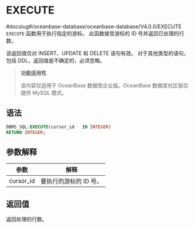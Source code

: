 EXECUTE 
============================
#docslug#/oceanbase-database/oceanbase-database/V4.0.0/EXECUTE
`EXECUTE` 函数用于执行指定的游标。 此函数接受游标的 ID 号并返回已处理的行数。

该返回值仅对 INSERT、UPDATE 和 DELETE 语句有效。 对于其他类型的语句，包括 DDL，返回值是不确定的，必须忽略。

>**功能适用性**
>
>该内容仅适用于 OceanBase 数据库企业版。OceanBase 数据库社区版仅提供 MySQL 模式。

语法 
-----------

```sql
DBMS_SQL.EXECUTE(cursor_id   IN INTEGER)
RETURN INTEGER;
```



参数解释 
-------------------------



|  **参数**   |    **解释**     |
|-----------|---------------|
| cursor_id | 要执行的游标的 ID 号。 |



返回值 
------------------------

返回处理的行数。
